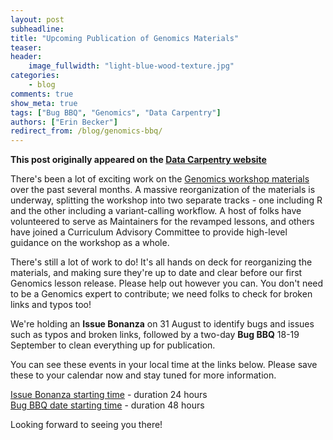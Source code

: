 ```yaml
---
layout: post  
subheadline:  
title: "Upcoming Publication of Genomics Materials"  
teaser:   
header:  
    image_fullwidth: "light-blue-wood-texture.jpg"  
categories:  
    - blog  
comments: true  
show_meta: true  
tags: ["Bug BBQ", "Genomics", "Data Carpentry"]
authors: ["Erin Becker"]  
redirect_from: /blog/genomics-bbq/
--- 
```


**This post originally appeared on the [Data Carpentry website](https://datacarpentry.org)**

There's been a lot of exciting work on the [Genomics workshop materials](http://www.datacarpentry.org/genomics-workshop/) over the past several months.
A massive reorganization of the materials is underway, splitting the workshop into two separate tracks - one including R
and the other including a variant-calling workflow. A host of folks have volunteered to serve as Maintainers for the revamped
lessons, and others have joined a Curriculum Advisory Committee to provide high-level guidance on the workshop as a whole.   

There's still a lot of work to do! It's all hands on deck for reorganizing the materials, and making sure they're up to date and
clear before our first Genomics lesson release. Please help out however you can. You don't need to be a Genomics expert to contribute;
we need folks to check for broken links and typos too!  

We're holding an **Issue Bonanza** on 31 August to identify bugs and issues such as typos and broken links, followed by a two-day
**Bug BBQ** 18-19 September to clean everything up for publication.   

You can see these events in your local time at the links below. Please save these to your calendar now and stay tuned for more
information.    

[Issue Bonanza starting time](https://tinyurl.com/ycqf9l2a) - duration 24 hours  
[Bug BBQ date starting time](https://tinyurl.com/yblkcfgx) - duration 48 hours  

Looking forward to seeing you there!  
